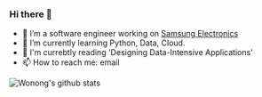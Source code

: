 ### Hi there 👋

- 🔭 I’m a software engineer working on [Samsung Electronics](https://github.com/Samsung)
- 🌱 I’m currently learning Python, Data, Cloud.
- 📖 I'm currebtly reading 'Designing Data-Intensive Applications'
- 📫 How to reach me: email


![Wonong's github stats](https://github-readme-stats.vercel.app/api?username=Wonong&theme=vue&show_icons=true)


<!--
**Wonong/Wonong** is a ✨ _special_ ✨ repository because its `README.md` (this file) appears on your GitHub profile.

Here are some ideas to get you started:

- 🔭 I’m currently working on ...
- 🌱 I’m currently learning ...
- 👯 I’m looking to collaborate on ...
- 🤔 I’m looking for help with ...
- 💬 Ask me about ...
- 📫 How to reach me: ...
- 😄 Pronouns: ...
- ⚡ Fun fact: ...
-->
